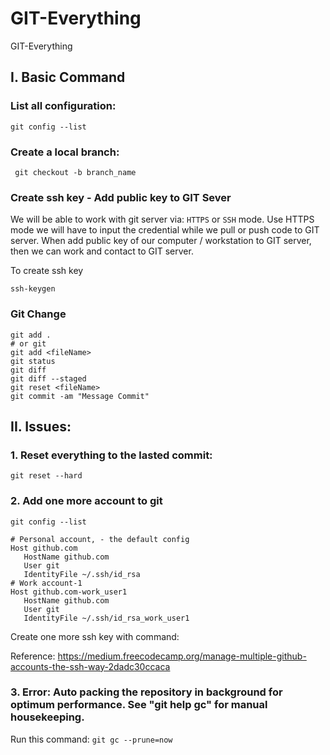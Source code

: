 # GIT-Everything
GIT-Everything


## I. Basic Command

### List all configuration:
``` git config --list ```

### Create a local branch:
``` git checkout -b branch_name```


### Create ssh key - Add public key to GIT Sever
We will be able to work with git server via: `HTTPS` or `SSH` mode. Use HTTPS mode we will have to input the credential while we pull or push code to GIT server.
When add public key of our computer / workstation to GIT server, then we can work and contact to GIT server.

To create ssh key

``` ssh-keygen ```

### Git Change 
```
git add . 
# or git
git add <fileName>
git status
git diff
git diff --staged
git reset <fileName>
git commit -am "Message Commit"
```


## II. Issues:

### 1. Reset everything to the lasted commit:

``` git reset --hard ```


### 2. Add one more account to git

```git config --list```
```
# Personal account, - the default config
Host github.com
   HostName github.com
   User git
   IdentityFile ~/.ssh/id_rsa
# Work account-1
Host github.com-work_user1    
   HostName github.com
   User git
   IdentityFile ~/.ssh/id_rsa_work_user1
```   
Create one more ssh key with command: 


Reference:
https://medium.freecodecamp.org/manage-multiple-github-accounts-the-ssh-way-2dadc30ccaca


### 3. Error: Auto packing the repository in background for optimum performance. See "git help gc" for manual housekeeping.


Run this command: 
```git gc --prune=now```


